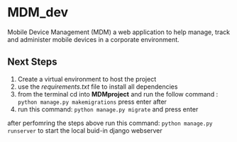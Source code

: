 # MDM_dev
Mobile Device Management (MDM)
a web application to help manage, track and administer mobile devices in a corporate environment.

## Next Steps
1. Create a virtual environment to host the project
2. use the *requirements.txt* file to install all dependencies
3. from the terminal cd into **MDMproject** and run the follow command : `python manage.py makemigrations` press enter after
4. run this command: `python manage.py migrate` and press enter

after perfomring the steps above run this command: `python manage.py runserver` to start the local buid-in django webserver
